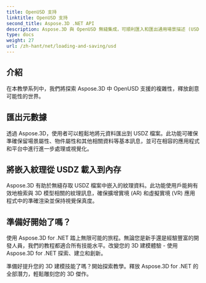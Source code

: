 ```yaml
---
title: OpenUSD 支持
linktitle: OpenUSD 支持
second_title: Aspose.3D .NET API
description: Aspose.3D 與 OpenUSD 無縫集成，可順利匯入和匯出通用場景描述 (USD) 文件，從而簡化 3D 內容的建立和操作。
type: docs
weight: 27
url: /zh-hant/net/loading-and-saving/usd
---
```

## 介紹

在本教學系列中，我們將探索 Aspose.3D 中 OpenUSD 支援的複雜性，釋放創意可能性的世界。

## 匯出元數據

透過 Aspose.3D，使用者可以輕鬆地將元資料匯出到 USDZ 檔案。此功能可確保準確保留場景屬性、物件屬性和其他相關資料等基本訊息，並可在相容的應用程式和平台中進行進一步處理或視覺化。

## 將嵌入紋理從 USDZ 載入到內存

Aspose.3D 有助於無縫存取 USDZ 檔案中嵌入的紋理資料。此功能使用戶能夠有效地檢索與 3D 模型相關的紋理訊息，確保擴增實境 (AR) 和虛擬實境 (VR) 應用程式中的準確渲染並保持視覺保真度。

## 準備好開始了嗎？

使用 Aspose.3D for .NET 踏上無限可能的旅程。無論您是新手還是經驗豐富的開發人員，我們的教程都適合所有技能水平。改變您的 3D 建模體驗 - 使用 Aspose.3D for .NET 探索、建立和創新。

準備好提升您的 3D 建模技能了嗎？開始探索教學。釋放 Aspose.3D for .NET 的全部潛力，輕鬆雕刻您的 3D 傑作。